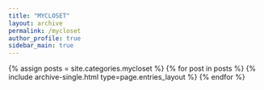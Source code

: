 ```yaml
---
title: "MYCLOSET"
layout: archive
permalink: /mycloset
author_profile: true
sidebar_main: true
---
```


{% assign posts = site.categories.mycloset %}
{% for post in posts %} {% include archive-single.html type=page.entries_layout %} {% endfor %}
